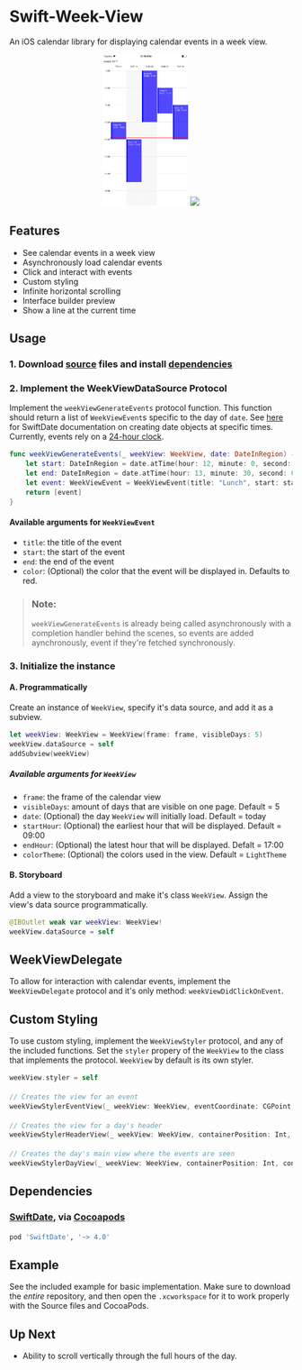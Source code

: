 # Swift-Week-View
An iOS calendar library for displaying calendar events in a week view.

<p align="center">
	<img src="Media/screen3.png" width="30%" height="auto">
	<img src="Media/screen2.gif" width="30%" height="auto">
</p> 

## Features
- See calendar events in a week view
- Asynchronously load calendar events
- Click and interact with events
- Custom styling
- Infinite horizontal scrolling
- Interface builder preview
- Show a line at the current time

## Usage
### 1. Download [source](https://github.com/EvanCooper9/swift-week-view/tree/master/Source) files and install [dependencies](https://github.com/EvanCooper9/swift-week-view#dependencies)

### 2. Implement the WeekViewDataSource Protocol
Implement the `weekViewGenerateEvents` protocol function. This function should return a list of `WeekViewEvent`s specific to the day of `date`. See [here](malcommac.github.io/SwiftDate/manipulate_dates.html#dateatunit) for SwiftDate documentation on creating date objects at specific times. Currently, events rely on a [24-hour clock](https://en.wikipedia.org/wiki/24-hour_clock).

```Swift
func weekViewGenerateEvents(_ weekView: WeekView, date: DateInRegion) -> [WeekViewEvent] {
	let start: DateInRegion = date.atTime(hour: 12, minute: 0, second: 0)!
	let end: DateInRegion = date.atTime(hour: 13, minute: 30, second: 0)!
	let event: WeekViewEvent = WeekViewEvent(title: "Lunch", start: start, end: end)
	return [event]
}
```
#### Available arguments for `WeekViewEvent`
- `title`: the title of the event
- `start`: the start of the event
- `end`: the end of the event
- `color`: (Optional) the color that the event will be displayed in. Defaults to red.

> ### Note:
> `weekViewGenerateEvents` is already being called asynchronously with a completion handler behind the scenes, so events are added aynchronously, event if they're fetched synchronously.

### 3. Initialize the instance
#### A. Programmatically
Create an instance of `WeekView`, specify it's data source, and add it as a subview.

```Swift
let weekView: WeekView = WeekView(frame: frame, visibleDays: 5)
weekView.dataSource = self
addSubview(weekView)
```
##### Available arguments for `WeekView`
- `frame`: the frame of the calendar view
- `visibleDays`: amount of days that are visible on one page. Default = 5
- `date`: (Optional) the day `WeekView` will initially load. Default = today
- `startHour`: (Optional) the earliest hour that will be displayed. Default = 09:00
- `endHour`: (Optional) the latest hour that will be displayed. Defalt = 17:00
- `colorTheme`: (Optional) the colors used in the view. Default = `LightTheme`

#### B. Storyboard
Add a view to the storyboard and make it's class `WeekView`. Assign the view's data source programmatically. 
```Swift
@IBOutlet weak var weekView: WeekView!
weekView.dataSource = self
```

## WeekViewDelegate
To allow for interaction with calendar events, implement the   `WeekViewDelegate` protocol and it's only method: `weekViewDidClickOnEvent`.

## Custom Styling
To use custom styling, implement the `WeekViewStyler` protocol, and any of the included functions. Set the `styler` propery of the `WeekView` to the class that implements the protocol. `WeekView` by default is its own styler.

```Swift
weekView.styler = self

// Creates the view for an event
weekViewStylerEventView(_ weekView: WeekView, eventCoordinate: CGPoint, eventSize: CGSize, event: WeekViewEvent) -> WeekViewEventView

// Creates the view for a day's header
weekViewStylerHeaderView(_ weekView: WeekView, containerPosition: Int, containerCoordinate: CGPoint, containerSize: CGSize) -> UIView

// Creates the day's main view where the events are seen
weekViewStylerDayView(_ weekView: WeekView, containerPosition: Int, containerCoordinate: CGPoint, containerSize: CGSize, header: UIView) -> UIView
```

## Dependencies
### [SwiftDate](https://github.com/malcommac/SwiftDate), via [Cocoapods](https://cocoapods.org)
```ruby
pod 'SwiftDate', '~> 4.0'
```

## Example
See the included example for basic implementation. Make sure to download the *entire* repository, and then open the `.xcworkspace` for it to work properly with the Source files and CocoaPods.

## Up Next
- Ability to scroll vertically through the full hours of the day.
